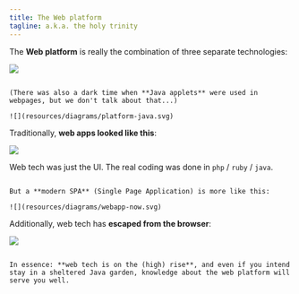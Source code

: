 ```yaml
---
title: The Web platform
tagline: a.k.a. the holy trinity
---
```


The **Web platform** is really the combination of three separate technologies:

![](resources/diagrams/platform.svg)

~~~

(There was also a dark time when **Java applets** were used in webpages, but we don't talk about that...)

![](resources/diagrams/platform-java.svg)

~~~

Traditionally, **web apps looked like this**:

![](resources/diagrams/webapp-before.svg)

Web tech was just the UI. The real coding was done in `php` / `ruby` / `java`.

~~~

But a **modern SPA** (Single Page Application) is more like this:

![](resources/diagrams/webapp-now.svg)

~~~

Additionally, web tech has **escaped from the browser**:

![](resources/diagrams/webapp-deploy.svg)

~~~

In essence: **web tech is on the (high) rise**, and even if you intend stay in a sheltered Java garden, knowledge about the web platform will serve you well.